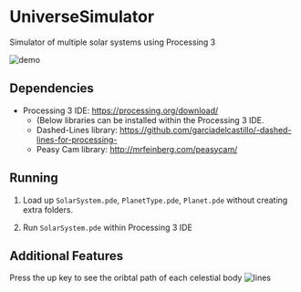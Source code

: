 # UniverseSimulator
Simulator of multiple solar systems using Processing 3

![demo](https://i.imgur.com/BG7UTwo.gif)

## Dependencies

* Processing 3 IDE: https://processing.org/download/
  * (Below libraries can be installed within the Processing 3 IDE.
  * Dashed-Lines library: https://github.com/garciadelcastillo/-dashed-lines-for-processing-
  * Peasy Cam library: http://mrfeinberg.com/peasycam/

## Running
1. Load up `SolarSystem.pde`, `PlanetType.pde`, `Planet.pde` without creating extra folders.

1. Run `SolarSystem.pde` within Processing 3 IDE

## Additional Features
Press the up key to see the oribtal path of each celestial body
![lines](https://i.imgur.com/AkOlPM8.gif)
